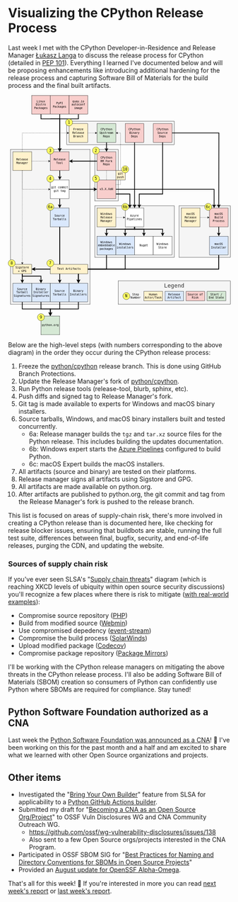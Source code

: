 # Visualizing the CPython Release Process

Last week I met with the CPython Developer-in-Residence and Release Manager [Łukasz Langa](https://lukasz.langa.pl/) to discuss the release process for CPython (detailed in [PEP 101](https://peps.python.org/pep-0101/)). Everything I learned I've documented below and will be proposing enhancements like introducing additional hardening for the release process and capturing Software Bill of Materials for the build process and the final built artifacts.

<div><center>
<svg xmlns="http://www.w3.org/2000/svg" xmlns:xlink="http://www.w3.org/1999/xlink" version="1.1" width="951px" viewBox="-0.5 -0.5 951 1021" style="max-width:100%;max-height:1021px;"><defs/><g><rect x="250" y="110" width="460" height="100" fill="#f5f5f5" stroke="#000" pointer-events="all"/><rect x="370" y="230" width="100" height="220" fill="#f5f5f5" stroke="#000" pointer-events="all"/><rect x="730" y="470" width="220" height="220" fill="#f5f5f5" stroke="#000" pointer-events="all"/><rect x="370" y="470" width="340" height="220" fill="#f5f5f5" stroke="#000" pointer-events="all"/><rect x="10" y="230" width="340" height="660" fill="#f5f5f5" stroke="#000" pointer-events="all"/><rect x="180" y="240" width="80" height="80" fill="#f8cecc" stroke="#000" pointer-events="all"/><g transform="translate(-0.5 -0.5)"><switch><foreignObject style="overflow: visible; text-align: left;" pointer-events="none" width="100%" height="100%" requiredFeatures="http://www.w3.org/TR/SVG11/feature#Extensibility"><div xmlns="http://www.w3.org/1999/xhtml" style="display: flex; align-items: unsafe center; justify-content: unsafe center; width: 78px; height: 1px; padding-top: 280px; margin-left: 181px;"><div style="box-sizing: border-box; font-size: 0px; text-align: center;" data-drawio-colors="color: rgb(0, 0, 0); "><div style="display: inline-block; font-size: 12px; font-family: monospace; color: rgb(0, 0, 0); line-height: 1.2; pointer-events: all; white-space: normal; overflow-wrap: normal;">Release Tool</div></div></div></foreignObject><text x="220" y="284" fill="rgb(0, 0, 0)" font-family="monospace" font-size="12px" text-anchor="middle">Release Tool</text></switch></g><path d="M 220 320 L 220.5 341 L 220.27 349.9" fill="none" stroke="#000" stroke-width="3" stroke-miterlimit="10" pointer-events="stroke"/><path d="M 220.09 356.65 L 215.83 347.53 L 220.27 349.9 L 224.82 347.77 Z" fill="#000" stroke="#000" stroke-width="3" stroke-miterlimit="10" pointer-events="all"/><path d="M 460 400 L 880 400 L 880 469.9" fill="none" stroke="#000" stroke-width="3" stroke-miterlimit="10" pointer-events="stroke"/><path d="M 880 476.65 L 875.5 467.65 L 880 469.9 L 884.5 467.65 Z" fill="#000" stroke="#000" stroke-width="3" stroke-miterlimit="10" pointer-events="all"/><path d="M 460 420 L 520 420 L 520 469.9" fill="none" stroke="#000" stroke-width="3" stroke-miterlimit="10" pointer-events="stroke"/><path d="M 520 476.65 L 515.5 467.65 L 520 469.9 L 524.5 467.65 Z" fill="#000" stroke="#000" stroke-width="3" stroke-miterlimit="10" pointer-events="all"/><path d="M 460 380 L 480 380 L 480 160 L 466.37 160" fill="none" stroke="#000" stroke-miterlimit="10" stroke-dasharray="3 3" pointer-events="stroke"/><path d="M 461.12 160 L 468.12 156.5 L 466.37 160 L 468.12 163.5 Z" fill="#000" stroke="#000" stroke-miterlimit="10" pointer-events="all"/><rect x="380" y="360" width="80" height="80" fill="#f8cecc" stroke="#000" pointer-events="all"/><g transform="translate(-0.5 -0.5)"><switch><foreignObject style="overflow: visible; text-align: left;" pointer-events="none" width="100%" height="100%" requiredFeatures="http://www.w3.org/TR/SVG11/feature#Extensibility"><div xmlns="http://www.w3.org/1999/xhtml" style="display: flex; align-items: unsafe center; justify-content: unsafe center; width: 78px; height: 1px; padding-top: 400px; margin-left: 381px;"><div style="box-sizing: border-box; font-size: 0px; text-align: center;" data-drawio-colors="color: rgb(0, 0, 0); "><div style="display: inline-block; font-size: 12px; font-family: monospace; color: rgb(0, 0, 0); line-height: 1.2; pointer-events: all; white-space: normal; overflow-wrap: normal;">v3.X.XaN</div></div></div></foreignObject><text x="420" y="404" fill="rgb(0, 0, 0)" font-family="monospace" font-size="12px" text-anchor="middle">v3.X.XaN</text></switch></g><path d="M 260 400 L 369.9 400" fill="none" stroke="#000" stroke-width="3" stroke-miterlimit="10" pointer-events="stroke"/><path d="M 376.65 400 L 367.65 404.5 L 369.9 400 L 367.65 395.5 Z" fill="#000" stroke="#000" stroke-width="3" stroke-miterlimit="10" pointer-events="all"/><path d="M 220 440 L 220 469.9" fill="none" stroke="#000" stroke-width="3" stroke-miterlimit="10" pointer-events="stroke"/><path d="M 220 476.65 L 215.5 467.65 L 220 469.9 L 224.5 467.65 Z" fill="#000" stroke="#000" stroke-width="3" stroke-miterlimit="10" pointer-events="all"/><rect x="180" y="360" width="80" height="80" fill="rgb(255, 255, 255)" stroke="#000" pointer-events="all"/><g transform="translate(-0.5 -0.5)"><switch><foreignObject style="overflow: visible; text-align: left;" pointer-events="none" width="100%" height="100%" requiredFeatures="http://www.w3.org/TR/SVG11/feature#Extensibility"><div xmlns="http://www.w3.org/1999/xhtml" style="display: flex; align-items: unsafe center; justify-content: unsafe center; width: 78px; height: 1px; padding-top: 400px; margin-left: 181px;"><div style="box-sizing: border-box; font-size: 0px; text-align: center;" data-drawio-colors="color: rgb(0, 0, 0); "><div style="display: inline-block; font-size: 12px; font-family: monospace; color: rgb(0, 0, 0); line-height: 1.2; pointer-events: all; white-space: normal; overflow-wrap: normal;">git commit<br />git tag</div></div></div></foreignObject><text x="220" y="404" fill="rgb(0, 0, 0)" font-family="monospace" font-size="12px" text-anchor="middle">git commit...</text></switch></g><path d="M 220 560 L 220 789.9" fill="none" stroke="#000" stroke-width="3" stroke-miterlimit="10" pointer-events="stroke"/><path d="M 220 796.65 L 215.5 787.65 L 220 789.9 L 224.5 787.65 Z" fill="#000" stroke="#000" stroke-width="3" stroke-miterlimit="10" pointer-events="all"/><path d="M 220 560 L 220 740 L 110.1 740" fill="none" stroke="#000" stroke-width="3" stroke-miterlimit="10" pointer-events="stroke"/><path d="M 103.35 740 L 112.35 735.5 L 110.1 740 L 112.35 744.5 Z" fill="#000" stroke="#000" stroke-width="3" stroke-miterlimit="10" pointer-events="all"/><rect x="180" y="480" width="80" height="80" fill="#dae8fc" stroke="#000" pointer-events="all"/><g transform="translate(-0.5 -0.5)"><switch><foreignObject style="overflow: visible; text-align: left;" pointer-events="none" width="100%" height="100%" requiredFeatures="http://www.w3.org/TR/SVG11/feature#Extensibility"><div xmlns="http://www.w3.org/1999/xhtml" style="display: flex; align-items: unsafe center; justify-content: unsafe center; width: 78px; height: 1px; padding-top: 520px; margin-left: 181px;"><div style="box-sizing: border-box; font-size: 0px; text-align: center;" data-drawio-colors="color: rgb(0, 0, 0); "><div style="display: inline-block; font-size: 12px; font-family: monospace; color: rgb(0, 0, 0); line-height: 1.2; pointer-events: all; white-space: normal; overflow-wrap: normal;">Source Tarballs</div></div></div></foreignObject><text x="220" y="524" fill="rgb(0, 0, 0)" font-family="monospace" font-size="12px" text-anchor="middle">Source Tarbal...</text></switch></g><path d="M 140 880 L 140 910 L 180 910 L 180 929.9" fill="none" stroke="#000" stroke-width="3" stroke-miterlimit="10" pointer-events="stroke"/><path d="M 180 936.65 L 175.5 927.65 L 180 929.9 L 184.5 927.65 Z" fill="#000" stroke="#000" stroke-width="3" stroke-miterlimit="10" pointer-events="all"/><rect x="100" y="800" width="80" height="80" fill="#dae8fc" stroke="#000" pointer-events="all"/><g transform="translate(-0.5 -0.5)"><switch><foreignObject style="overflow: visible; text-align: left;" pointer-events="none" width="100%" height="100%" requiredFeatures="http://www.w3.org/TR/SVG11/feature#Extensibility"><div xmlns="http://www.w3.org/1999/xhtml" style="display: flex; align-items: unsafe center; justify-content: unsafe center; width: 78px; height: 1px; padding-top: 840px; margin-left: 101px;"><div style="box-sizing: border-box; font-size: 0px; text-align: center;" data-drawio-colors="color: rgb(0, 0, 0); "><div style="display: inline-block; font-size: 12px; font-family: monospace; color: rgb(0, 0, 0); line-height: 1.2; pointer-events: all; white-space: normal; overflow-wrap: normal;">Binary Installer Signatures</div></div></div></foreignObject><text x="140" y="844" fill="rgb(0, 0, 0)" font-family="monospace" font-size="12px" text-anchor="middle">Binary Instal...</text></switch></g><path d="M 460 520 L 493.63 520" fill="none" stroke="#000" stroke-miterlimit="10" stroke-dasharray="3 3" pointer-events="stroke"/><path d="M 498.88 520 L 491.88 523.5 L 493.63 520 L 491.88 516.5 Z" fill="#000" stroke="#000" stroke-miterlimit="10" pointer-events="all"/><rect x="380" y="480" width="80" height="80" fill="#fff2cc" stroke="#000" pointer-events="all"/><g transform="translate(-0.5 -0.5)"><switch><foreignObject style="overflow: visible; text-align: left;" pointer-events="none" width="100%" height="100%" requiredFeatures="http://www.w3.org/TR/SVG11/feature#Extensibility"><div xmlns="http://www.w3.org/1999/xhtml" style="display: flex; align-items: unsafe center; justify-content: unsafe center; width: 78px; height: 1px; padding-top: 520px; margin-left: 381px;"><div style="box-sizing: border-box; font-size: 0px; text-align: center;" data-drawio-colors="color: rgb(0, 0, 0); "><div style="display: inline-block; font-size: 12px; font-family: monospace; color: rgb(0, 0, 0); line-height: 1.2; pointer-events: all; white-space: normal; overflow-wrap: normal;">Windows Release Manager</div></div></div></foreignObject><text x="420" y="524" fill="rgb(0, 0, 0)" font-family="monospace" font-size="12px" text-anchor="middle">Windows Relea...</text></switch></g><path d="M 60 320 L 60 400 L 173.63 400" fill="none" stroke="#000" stroke-miterlimit="10" stroke-dasharray="3 3" pointer-events="stroke"/><path d="M 178.88 400 L 171.88 403.5 L 173.63 400 L 171.88 396.5 Z" fill="#000" stroke="#000" stroke-miterlimit="10" pointer-events="all"/><path d="M 60 240 L 60 160 L 253.63 160" fill="none" stroke="#000" stroke-miterlimit="10" stroke-dasharray="3 3" pointer-events="stroke"/><path d="M 258.88 160 L 251.88 163.5 L 253.63 160 L 251.88 156.5 Z" fill="#000" stroke="#000" stroke-miterlimit="10" pointer-events="all"/><path d="M 60 320 L 60 713.63" fill="none" stroke="#000" stroke-miterlimit="10" stroke-dasharray="3 3" pointer-events="stroke"/><path d="M 60 718.88 L 56.5 711.88 L 60 713.63 L 63.5 711.88 Z" fill="#000" stroke="#000" stroke-miterlimit="10" pointer-events="all"/><path d="M 100 280 L 173.63 280" fill="none" stroke="#000" stroke-miterlimit="10" stroke-dasharray="3 3" pointer-events="stroke"/><path d="M 178.88 280 L 171.88 283.5 L 173.63 280 L 171.88 276.5 Z" fill="#000" stroke="#000" stroke-miterlimit="10" pointer-events="all"/><rect x="20" y="240" width="80" height="80" fill="#fff2cc" stroke="#000" pointer-events="all"/><g transform="translate(-0.5 -0.5)"><switch><foreignObject style="overflow: visible; text-align: left;" pointer-events="none" width="100%" height="100%" requiredFeatures="http://www.w3.org/TR/SVG11/feature#Extensibility"><div xmlns="http://www.w3.org/1999/xhtml" style="display: flex; align-items: unsafe center; justify-content: unsafe center; width: 78px; height: 1px; padding-top: 280px; margin-left: 21px;"><div style="box-sizing: border-box; font-size: 0px; text-align: center;" data-drawio-colors="color: rgb(0, 0, 0); "><div style="display: inline-block; font-size: 12px; font-family: monospace; color: rgb(0, 0, 0); line-height: 1.2; pointer-events: all; white-space: normal; overflow-wrap: normal;">Release Manager</div></div></div></foreignObject><text x="60" y="284" fill="rgb(0, 0, 0)" font-family="monospace" font-size="12px" text-anchor="middle">Release Manag...</text></switch></g><path d="M 420 200 L 420 229.9" fill="none" stroke="#000" stroke-width="3" stroke-miterlimit="10" pointer-events="stroke"/><path d="M 420 236.65 L 415.5 227.65 L 420 229.9 L 424.5 227.65 Z" fill="#000" stroke="#000" stroke-width="3" stroke-miterlimit="10" pointer-events="all"/><rect x="380" y="120" width="80" height="80" fill="#d5e8d4" stroke="#000" pointer-events="all"/><g transform="translate(-0.5 -0.5)"><switch><foreignObject style="overflow: visible; text-align: left;" pointer-events="none" width="100%" height="100%" requiredFeatures="http://www.w3.org/TR/SVG11/feature#Extensibility"><div xmlns="http://www.w3.org/1999/xhtml" style="display: flex; align-items: unsafe center; justify-content: unsafe center; width: 78px; height: 1px; padding-top: 160px; margin-left: 381px;"><div style="box-sizing: border-box; font-size: 0px; text-align: center;" data-drawio-colors="color: rgb(0, 0, 0); "><div style="display: inline-block; font-size: 12px; font-family: monospace; color: rgb(0, 0, 0); line-height: 1.2; pointer-events: all; white-space: normal; overflow-wrap: normal;">CPython Upstream Repo</div></div></div></foreignObject><text x="420" y="164" fill="rgb(0, 0, 0)" font-family="monospace" font-size="12px" text-anchor="middle">CPython Upstr...</text></switch></g><path d="M 540 560 L 540 570 L 580 570 L 580 589.9" fill="none" stroke="#000" stroke-width="3" stroke-miterlimit="10" pointer-events="stroke"/><path d="M 580 596.65 L 575.5 587.65 L 580 589.9 L 584.5 587.65 Z" fill="#000" stroke="#000" stroke-width="3" stroke-miterlimit="10" pointer-events="all"/><path d="M 540 560 L 540 570 L 500 570 L 500 589.9" fill="none" stroke="#000" stroke-width="3" stroke-miterlimit="10" pointer-events="stroke"/><path d="M 500 596.65 L 495.5 587.65 L 500 589.9 L 504.5 587.65 Z" fill="#000" stroke="#000" stroke-width="3" stroke-miterlimit="10" pointer-events="all"/><path d="M 540 560 L 540 570 L 420 570 L 420 589.9" fill="none" stroke="#000" stroke-width="3" stroke-miterlimit="10" pointer-events="stroke"/><path d="M 420 596.65 L 415.5 587.65 L 420 589.9 L 424.5 587.65 Z" fill="#000" stroke="#000" stroke-width="3" stroke-miterlimit="10" pointer-events="all"/><path d="M 540 560 L 540 570 L 660 570 L 660 589.9" fill="none" stroke="#000" stroke-width="3" stroke-miterlimit="10" pointer-events="stroke"/><path d="M 660 596.65 L 655.5 587.65 L 660 589.9 L 664.5 587.65 Z" fill="#000" stroke="#000" stroke-width="3" stroke-miterlimit="10" pointer-events="all"/><rect x="500" y="480" width="80" height="80" fill="rgb(255, 255, 255)" stroke="#000" pointer-events="all"/><g transform="translate(-0.5 -0.5)"><switch><foreignObject style="overflow: visible; text-align: left;" pointer-events="none" width="100%" height="100%" requiredFeatures="http://www.w3.org/TR/SVG11/feature#Extensibility"><div xmlns="http://www.w3.org/1999/xhtml" style="display: flex; align-items: unsafe center; justify-content: unsafe center; width: 78px; height: 1px; padding-top: 520px; margin-left: 501px;"><div style="box-sizing: border-box; font-size: 0px; text-align: center;" data-drawio-colors="color: rgb(0, 0, 0); "><div style="display: inline-block; font-size: 12px; font-family: monospace; color: rgb(0, 0, 0); line-height: 1.2; pointer-events: all; white-space: normal; overflow-wrap: normal;">Azure Pipelines</div></div></div></foreignObject><text x="540" y="524" fill="rgb(0, 0, 0)" font-family="monospace" font-size="12px" text-anchor="middle">Azure Pipelin...</text></switch></g><path d="M 820 520 L 853.63 520" fill="none" stroke="#000" stroke-miterlimit="10" stroke-dasharray="3 3" pointer-events="stroke"/><path d="M 858.88 520 L 851.88 523.5 L 853.63 520 L 851.88 516.5 Z" fill="#000" stroke="#000" stroke-miterlimit="10" pointer-events="all"/><rect x="740" y="480" width="80" height="80" fill="#fff2cc" stroke="#000" pointer-events="all"/><g transform="translate(-0.5 -0.5)"><switch><foreignObject style="overflow: visible; text-align: left;" pointer-events="none" width="100%" height="100%" requiredFeatures="http://www.w3.org/TR/SVG11/feature#Extensibility"><div xmlns="http://www.w3.org/1999/xhtml" style="display: flex; align-items: unsafe center; justify-content: unsafe center; width: 78px; height: 1px; padding-top: 520px; margin-left: 741px;"><div style="box-sizing: border-box; font-size: 0px; text-align: center;" data-drawio-colors="color: rgb(0, 0, 0); "><div style="display: inline-block; font-size: 12px; font-family: monospace; color: rgb(0, 0, 0); line-height: 1.2; pointer-events: all; white-space: normal; overflow-wrap: normal;">macOS Release Manager</div></div></div></foreignObject><text x="780" y="524" fill="rgb(0, 0, 0)" font-family="monospace" font-size="12px" text-anchor="middle">macOS Release...</text></switch></g><path d="M 900 560 L 900 589.9" fill="none" stroke="#000" stroke-width="3" stroke-miterlimit="10" pointer-events="stroke"/><path d="M 900 596.65 L 895.5 587.65 L 900 589.9 L 904.5 587.65 Z" fill="#000" stroke="#000" stroke-width="3" stroke-miterlimit="10" pointer-events="all"/><rect x="860" y="480" width="80" height="80" fill="#f8cecc" stroke="#000" pointer-events="all"/><g transform="translate(-0.5 -0.5)"><switch><foreignObject style="overflow: visible; text-align: left;" pointer-events="none" width="100%" height="100%" requiredFeatures="http://www.w3.org/TR/SVG11/feature#Extensibility"><div xmlns="http://www.w3.org/1999/xhtml" style="display: flex; align-items: unsafe center; justify-content: unsafe center; width: 78px; height: 1px; padding-top: 520px; margin-left: 861px;"><div style="box-sizing: border-box; font-size: 0px; text-align: center;" data-drawio-colors="color: rgb(0, 0, 0); "><div style="display: inline-block; font-size: 12px; font-family: monospace; color: rgb(0, 0, 0); line-height: 1.2; pointer-events: all; white-space: normal; overflow-wrap: normal;">macOS Build Process</div></div></div></foreignObject><text x="900" y="524" fill="rgb(0, 0, 0)" font-family="monospace" font-size="12px" text-anchor="middle">macOS Build P...</text></switch></g><path d="M 340 160 L 373.63 160" fill="none" stroke="#000" stroke-miterlimit="10" stroke-dasharray="3 3" pointer-events="stroke"/><path d="M 378.88 160 L 371.88 163.5 L 373.63 160 L 371.88 156.5 Z" fill="#000" stroke="#000" stroke-miterlimit="10" pointer-events="all"/><rect x="260" y="120" width="80" height="80" fill="#fff2cc" stroke="#000" pointer-events="all"/><g transform="translate(-0.5 -0.5)"><switch><foreignObject style="overflow: visible; text-align: left;" pointer-events="none" width="100%" height="100%" requiredFeatures="http://www.w3.org/TR/SVG11/feature#Extensibility"><div xmlns="http://www.w3.org/1999/xhtml" style="display: flex; align-items: unsafe center; justify-content: unsafe center; width: 78px; height: 1px; padding-top: 160px; margin-left: 261px;"><div style="box-sizing: border-box; font-size: 0px; text-align: center;" data-drawio-colors="color: rgb(0, 0, 0); "><div style="display: inline-block; font-size: 12px; font-family: monospace; color: rgb(0, 0, 0); line-height: 1.2; pointer-events: all; white-space: normal; overflow-wrap: normal;">Freeze Release Branch</div></div></div></foreignObject><text x="300" y="164" fill="rgb(0, 0, 0)" font-family="monospace" font-size="12px" text-anchor="middle">Freeze Releas...</text></switch></g><path d="M 420 680 L 420 740 L 300 740 L 300 789.9" fill="none" stroke="#000" stroke-width="3" stroke-miterlimit="10" pointer-events="stroke"/><path d="M 300 796.65 L 295.5 787.65 L 300 789.9 L 304.5 787.65 Z" fill="#000" stroke="#000" stroke-width="3" stroke-miterlimit="10" pointer-events="all"/><rect x="380" y="600" width="80" height="80" fill="#dae8fc" stroke="#000" pointer-events="all"/><g transform="translate(-0.5 -0.5)"><switch><foreignObject style="overflow: visible; text-align: left;" pointer-events="none" width="100%" height="100%" requiredFeatures="http://www.w3.org/TR/SVG11/feature#Extensibility"><div xmlns="http://www.w3.org/1999/xhtml" style="display: flex; align-items: unsafe center; justify-content: unsafe center; width: 78px; height: 1px; padding-top: 640px; margin-left: 381px;"><div style="box-sizing: border-box; font-size: 0px; text-align: center;" data-drawio-colors="color: rgb(0, 0, 0); "><div style="display: inline-block; font-size: 12px; font-family: monospace; color: rgb(0, 0, 0); line-height: 1.2; pointer-events: all; white-space: normal; overflow-wrap: normal;">Windows embeddable packages</div></div></div></foreignObject><text x="420" y="644" fill="rgb(0, 0, 0)" font-family="monospace" font-size="12px" text-anchor="middle">Windows embed...</text></switch></g><path d="M 500 680 L 500 740 L 300.5 740 L 300.08 789.9" fill="none" stroke="#000" stroke-width="3" stroke-miterlimit="10" pointer-events="stroke"/><path d="M 300.03 796.65 L 295.6 787.61 L 300.08 789.9 L 304.6 787.68 Z" fill="#000" stroke="#000" stroke-width="3" stroke-miterlimit="10" pointer-events="all"/><rect x="460" y="600" width="80" height="80" fill="#dae8fc" stroke="#000" pointer-events="all"/><g transform="translate(-0.5 -0.5)"><switch><foreignObject style="overflow: visible; text-align: left;" pointer-events="none" width="100%" height="100%" requiredFeatures="http://www.w3.org/TR/SVG11/feature#Extensibility"><div xmlns="http://www.w3.org/1999/xhtml" style="display: flex; align-items: unsafe center; justify-content: unsafe center; width: 78px; height: 1px; padding-top: 640px; margin-left: 461px;"><div style="box-sizing: border-box; font-size: 0px; text-align: center;" data-drawio-colors="color: rgb(0, 0, 0); "><div style="display: inline-block; font-size: 12px; font-family: monospace; color: rgb(0, 0, 0); line-height: 1.2; pointer-events: all; white-space: normal; overflow-wrap: normal;">Windows installers</div></div></div></foreignObject><text x="500" y="644" fill="rgb(0, 0, 0)" font-family="monospace" font-size="12px" text-anchor="middle">Windows insta...</text></switch></g><rect x="540" y="600" width="80" height="80" fill="rgb(255, 255, 255)" stroke="#000" pointer-events="all"/><g transform="translate(-0.5 -0.5)"><switch><foreignObject style="overflow: visible; text-align: left;" pointer-events="none" width="100%" height="100%" requiredFeatures="http://www.w3.org/TR/SVG11/feature#Extensibility"><div xmlns="http://www.w3.org/1999/xhtml" style="display: flex; align-items: unsafe center; justify-content: unsafe center; width: 78px; height: 1px; padding-top: 640px; margin-left: 541px;"><div style="box-sizing: border-box; font-size: 0px; text-align: center;" data-drawio-colors="color: rgb(0, 0, 0); "><div style="display: inline-block; font-size: 12px; font-family: monospace; color: rgb(0, 0, 0); line-height: 1.2; pointer-events: all; white-space: normal; overflow-wrap: normal;">Nuget</div></div></div></foreignObject><text x="580" y="644" fill="rgb(0, 0, 0)" font-family="monospace" font-size="12px" text-anchor="middle">Nuget</text></switch></g><path d="M 900 680 L 900 740 L 300 740 L 300 789.9" fill="none" stroke="#000" stroke-width="3" stroke-miterlimit="10" pointer-events="stroke"/><path d="M 300 796.65 L 295.5 787.65 L 300 789.9 L 304.5 787.65 Z" fill="#000" stroke="#000" stroke-width="3" stroke-miterlimit="10" pointer-events="all"/><path d="M 900 680 L 900 740 L 110.1 740" fill="none" stroke="#000" stroke-width="3" stroke-miterlimit="10" pointer-events="stroke"/><path d="M 103.35 740 L 112.35 735.5 L 110.1 740 L 112.35 744.5 Z" fill="#000" stroke="#000" stroke-width="3" stroke-miterlimit="10" pointer-events="all"/><rect x="860" y="600" width="80" height="80" fill="#dae8fc" stroke="#000" pointer-events="all"/><g transform="translate(-0.5 -0.5)"><switch><foreignObject style="overflow: visible; text-align: left;" pointer-events="none" width="100%" height="100%" requiredFeatures="http://www.w3.org/TR/SVG11/feature#Extensibility"><div xmlns="http://www.w3.org/1999/xhtml" style="display: flex; align-items: unsafe center; justify-content: unsafe center; width: 78px; height: 1px; padding-top: 640px; margin-left: 861px;"><div style="box-sizing: border-box; font-size: 0px; text-align: center;" data-drawio-colors="color: rgb(0, 0, 0); "><div style="display: inline-block; font-size: 12px; font-family: monospace; color: rgb(0, 0, 0); line-height: 1.2; pointer-events: all; white-space: normal; overflow-wrap: normal;">macOS Installer</div></div></div></foreignObject><text x="900" y="644" fill="rgb(0, 0, 0)" font-family="monospace" font-size="12px" text-anchor="middle">macOS Install...</text></switch></g><rect x="620" y="600" width="80" height="80" fill="rgb(255, 255, 255)" stroke="#000" pointer-events="all"/><g transform="translate(-0.5 -0.5)"><switch><foreignObject style="overflow: visible; text-align: left;" pointer-events="none" width="100%" height="100%" requiredFeatures="http://www.w3.org/TR/SVG11/feature#Extensibility"><div xmlns="http://www.w3.org/1999/xhtml" style="display: flex; align-items: unsafe center; justify-content: unsafe center; width: 78px; height: 1px; padding-top: 640px; margin-left: 621px;"><div style="box-sizing: border-box; font-size: 0px; text-align: center;" data-drawio-colors="color: rgb(0, 0, 0); "><div style="display: inline-block; font-size: 12px; font-family: monospace; color: rgb(0, 0, 0); line-height: 1.2; pointer-events: all; white-space: normal; overflow-wrap: normal;">Windows Store</div></div></div></foreignObject><text x="660" y="644" fill="rgb(0, 0, 0)" font-family="monospace" font-size="12px" text-anchor="middle">Windows Store</text></switch></g><path d="M 220 880 L 220 910 L 180 910 L 180 929.9" fill="none" stroke="#000" stroke-width="3" stroke-miterlimit="10" pointer-events="stroke"/><path d="M 180 936.65 L 175.5 927.65 L 180 929.9 L 184.5 927.65 Z" fill="#000" stroke="#000" stroke-width="3" stroke-miterlimit="10" pointer-events="all"/><rect x="180" y="800" width="80" height="80" fill="#dae8fc" stroke="#000" pointer-events="all"/><g transform="translate(-0.5 -0.5)"><switch><foreignObject style="overflow: visible; text-align: left;" pointer-events="none" width="100%" height="100%" requiredFeatures="http://www.w3.org/TR/SVG11/feature#Extensibility"><div xmlns="http://www.w3.org/1999/xhtml" style="display: flex; align-items: unsafe center; justify-content: unsafe center; width: 78px; height: 1px; padding-top: 840px; margin-left: 181px;"><div style="box-sizing: border-box; font-size: 0px; text-align: center;" data-drawio-colors="color: rgb(0, 0, 0); "><div style="display: inline-block; font-size: 12px; font-family: monospace; color: rgb(0, 0, 0); line-height: 1.2; pointer-events: all; white-space: normal; overflow-wrap: normal;">Source Tarballs</div></div></div></foreignObject><text x="220" y="844" fill="rgb(0, 0, 0)" font-family="monospace" font-size="12px" text-anchor="middle">Source Tarbal...</text></switch></g><path d="M 300 880 L 300 910 L 180 910 L 180 929.9" fill="none" stroke="#000" stroke-width="3" stroke-miterlimit="10" pointer-events="stroke"/><path d="M 180 936.65 L 175.5 927.65 L 180 929.9 L 184.5 927.65 Z" fill="#000" stroke="#000" stroke-width="3" stroke-miterlimit="10" pointer-events="all"/><rect x="260" y="800" width="80" height="80" fill="#dae8fc" stroke="#000" pointer-events="all"/><g transform="translate(-0.5 -0.5)"><switch><foreignObject style="overflow: visible; text-align: left;" pointer-events="none" width="100%" height="100%" requiredFeatures="http://www.w3.org/TR/SVG11/feature#Extensibility"><div xmlns="http://www.w3.org/1999/xhtml" style="display: flex; align-items: unsafe center; justify-content: unsafe center; width: 78px; height: 1px; padding-top: 840px; margin-left: 261px;"><div style="box-sizing: border-box; font-size: 0px; text-align: center;" data-drawio-colors="color: rgb(0, 0, 0); "><div style="display: inline-block; font-size: 12px; font-family: monospace; color: rgb(0, 0, 0); line-height: 1.2; pointer-events: all; white-space: normal; overflow-wrap: normal;">Binary Installers</div></div></div></foreignObject><text x="300" y="844" fill="rgb(0, 0, 0)" font-family="monospace" font-size="12px" text-anchor="middle">Binary Instal...</text></switch></g><path d="M 60 880 L 60 910 L 180 910 L 180 929.9" fill="none" stroke="#000" stroke-width="3" stroke-miterlimit="10" pointer-events="stroke"/><path d="M 180 936.65 L 175.5 927.65 L 180 929.9 L 184.5 927.65 Z" fill="#000" stroke="#000" stroke-width="3" stroke-miterlimit="10" pointer-events="all"/><rect x="20" y="800" width="80" height="80" fill="#dae8fc" stroke="#000" pointer-events="all"/><g transform="translate(-0.5 -0.5)"><switch><foreignObject style="overflow: visible; text-align: left;" pointer-events="none" width="100%" height="100%" requiredFeatures="http://www.w3.org/TR/SVG11/feature#Extensibility"><div xmlns="http://www.w3.org/1999/xhtml" style="display: flex; align-items: unsafe center; justify-content: unsafe center; width: 78px; height: 1px; padding-top: 840px; margin-left: 21px;"><div style="box-sizing: border-box; font-size: 0px; text-align: center;" data-drawio-colors="color: rgb(0, 0, 0); "><div style="display: inline-block; font-size: 12px; font-family: monospace; color: rgb(0, 0, 0); line-height: 1.2; pointer-events: all; white-space: normal; overflow-wrap: normal;">Source Tarball Signatures</div></div></div></foreignObject><text x="60" y="844" fill="rgb(0, 0, 0)" font-family="monospace" font-size="12px" text-anchor="middle">Source Tarbal...</text></switch></g><rect x="140" y="940" width="80" height="80" fill="#d5e8d4" stroke="#000" pointer-events="all"/><g transform="translate(-0.5 -0.5)"><switch><foreignObject style="overflow: visible; text-align: left;" pointer-events="none" width="100%" height="100%" requiredFeatures="http://www.w3.org/TR/SVG11/feature#Extensibility"><div xmlns="http://www.w3.org/1999/xhtml" style="display: flex; align-items: unsafe center; justify-content: unsafe center; width: 78px; height: 1px; padding-top: 980px; margin-left: 141px;"><div style="box-sizing: border-box; font-size: 0px; text-align: center;" data-drawio-colors="color: rgb(0, 0, 0); "><div style="display: inline-block; font-size: 12px; font-family: monospace; color: rgb(0, 0, 0); line-height: 1.2; pointer-events: all; white-space: normal; overflow-wrap: normal;">python.org</div></div></div></foreignObject><text x="180" y="984" fill="rgb(0, 0, 0)" font-family="monospace" font-size="12px" text-anchor="middle">python.org</text></switch></g><path d="M 220 80 L 220 100 L 180 100 L 220 100 L 220 229.9" fill="none" stroke="#000" stroke-width="3" stroke-miterlimit="10" pointer-events="stroke"/><path d="M 220 236.65 L 215.5 227.65 L 220 229.9 L 224.5 227.65 Z" fill="#000" stroke="#000" stroke-width="3" stroke-miterlimit="10" pointer-events="all"/><rect x="180" y="0" width="80" height="80" fill="#f8cecc" stroke="#000" pointer-events="all"/><g transform="translate(-0.5 -0.5)"><switch><foreignObject style="overflow: visible; text-align: left;" pointer-events="none" width="100%" height="100%" requiredFeatures="http://www.w3.org/TR/SVG11/feature#Extensibility"><div xmlns="http://www.w3.org/1999/xhtml" style="display: flex; align-items: unsafe center; justify-content: unsafe center; width: 78px; height: 1px; padding-top: 40px; margin-left: 181px;"><div style="box-sizing: border-box; font-size: 0px; text-align: center;" data-drawio-colors="color: rgb(0, 0, 0); "><div style="display: inline-block; font-size: 12px; font-family: monospace; color: rgb(0, 0, 0); line-height: 1.2; pointer-events: all; white-space: normal; overflow-wrap: normal;">PyPI<br />Packages</div></div></div></foreignObject><text x="220" y="44" fill="rgb(0, 0, 0)" font-family="monospace" font-size="12px" text-anchor="middle">PyPI...</text></switch></g><path d="M 300 80 L 300 100 L 220 100 L 220 229.9" fill="none" stroke="#000" stroke-width="3" stroke-miterlimit="10" pointer-events="stroke"/><path d="M 220 236.65 L 215.5 227.65 L 220 229.9 L 224.5 227.65 Z" fill="#000" stroke="#000" stroke-width="3" stroke-miterlimit="10" pointer-events="all"/><rect x="260" y="0" width="80" height="80" fill="#f8cecc" stroke="#000" pointer-events="all"/><g transform="translate(-0.5 -0.5)"><switch><foreignObject style="overflow: visible; text-align: left;" pointer-events="none" width="100%" height="100%" requiredFeatures="http://www.w3.org/TR/SVG11/feature#Extensibility"><div xmlns="http://www.w3.org/1999/xhtml" style="display: flex; align-items: unsafe center; justify-content: unsafe center; width: 78px; height: 1px; padding-top: 40px; margin-left: 261px;"><div style="box-sizing: border-box; font-size: 0px; text-align: center;" data-drawio-colors="color: rgb(0, 0, 0); "><div style="display: inline-block; font-size: 12px; font-family: monospace; color: rgb(0, 0, 0); line-height: 1.2; pointer-events: all; white-space: normal; overflow-wrap: normal;">quay.io autoconf image</div></div></div></foreignObject><text x="300" y="44" fill="rgb(0, 0, 0)" font-family="monospace" font-size="12px" text-anchor="middle">quay.io autoc...</text></switch></g><path d="M 60 760 L 60 789.9" fill="none" stroke="#000" stroke-width="3" stroke-miterlimit="10" pointer-events="stroke"/><path d="M 60 796.65 L 55.5 787.65 L 60 789.9 L 64.5 787.65 Z" fill="#000" stroke="#000" stroke-width="3" stroke-miterlimit="10" pointer-events="all"/><path d="M 60 760 L 60 770 L 140 770 L 140 789.9" fill="none" stroke="#000" stroke-width="3" stroke-miterlimit="10" pointer-events="stroke"/><path d="M 140 796.65 L 135.5 787.65 L 140 789.9 L 144.5 787.65 Z" fill="#000" stroke="#000" stroke-width="3" stroke-miterlimit="10" pointer-events="all"/><rect x="20" y="720" width="80" height="40" fill="#fff2cc" stroke="#000" pointer-events="all"/><g transform="translate(-0.5 -0.5)"><switch><foreignObject style="overflow: visible; text-align: left;" pointer-events="none" width="100%" height="100%" requiredFeatures="http://www.w3.org/TR/SVG11/feature#Extensibility"><div xmlns="http://www.w3.org/1999/xhtml" style="display: flex; align-items: unsafe center; justify-content: unsafe center; width: 78px; height: 1px; padding-top: 740px; margin-left: 21px;"><div style="box-sizing: border-box; font-size: 0px; text-align: center;" data-drawio-colors="color: rgb(0, 0, 0); "><div style="display: inline-block; font-size: 12px; font-family: monospace; color: rgb(0, 0, 0); line-height: 1.2; pointer-events: all; white-space: normal; overflow-wrap: normal;">Sigstore<br />+ GPG</div></div></div></foreignObject><text x="60" y="744" fill="rgb(0, 0, 0)" font-family="monospace" font-size="12px" text-anchor="middle">Sigstore...</text></switch></g><path d="M 380 280 L 270.1 280" fill="none" stroke="#000" stroke-width="3" stroke-miterlimit="10" pointer-events="stroke"/><path d="M 263.35 280 L 272.35 275.5 L 270.1 280 L 272.35 284.5 Z" fill="#000" stroke="#000" stroke-width="3" stroke-miterlimit="10" pointer-events="all"/><rect x="380" y="240" width="80" height="80" fill="#f8cecc" stroke="#000" pointer-events="all"/><g transform="translate(-0.5 -0.5)"><switch><foreignObject style="overflow: visible; text-align: left;" pointer-events="none" width="100%" height="100%" requiredFeatures="http://www.w3.org/TR/SVG11/feature#Extensibility"><div xmlns="http://www.w3.org/1999/xhtml" style="display: flex; align-items: unsafe center; justify-content: unsafe center; width: 78px; height: 1px; padding-top: 280px; margin-left: 381px;"><div style="box-sizing: border-box; font-size: 0px; text-align: center;" data-drawio-colors="color: rgb(0, 0, 0); "><div style="display: inline-block; font-size: 12px; font-family: monospace; color: rgb(0, 0, 0); line-height: 1.2; pointer-events: all; white-space: normal; overflow-wrap: normal;">CPython<br />RM Fork Repo</div></div></div></foreignObject><text x="420" y="284" fill="rgb(0, 0, 0)" font-family="monospace" font-size="12px" text-anchor="middle">CPython...</text></switch></g><path d="M 420 360 L 420 320" fill="none" stroke="#000" stroke-miterlimit="10" stroke-dasharray="3 3" pointer-events="stroke"/><path d="M 140 80 L 140 100 L 220 100 L 220 229.9" fill="none" stroke="#000" stroke-width="3" stroke-miterlimit="10" pointer-events="stroke"/><path d="M 220 236.65 L 215.5 227.65 L 220 229.9 L 224.5 227.65 Z" fill="#000" stroke="#000" stroke-width="3" stroke-miterlimit="10" pointer-events="all"/><rect x="100" y="0" width="80" height="80" fill="#f8cecc" stroke="#000" pointer-events="all"/><g transform="translate(-0.5 -0.5)"><switch><foreignObject style="overflow: visible; text-align: left;" pointer-events="none" width="100%" height="100%" requiredFeatures="http://www.w3.org/TR/SVG11/feature#Extensibility"><div xmlns="http://www.w3.org/1999/xhtml" style="display: flex; align-items: unsafe center; justify-content: unsafe center; width: 78px; height: 1px; padding-top: 40px; margin-left: 101px;"><div style="box-sizing: border-box; font-size: 0px; text-align: center;" data-drawio-colors="color: rgb(0, 0, 0); "><div style="display: inline-block; font-size: 12px; font-family: monospace; color: rgb(0, 0, 0); line-height: 1.2; pointer-events: all; white-space: normal; overflow-wrap: normal;">Linux Distro Packages</div></div></div></foreignObject><text x="140" y="44" fill="rgb(0, 0, 0)" font-family="monospace" font-size="12px" text-anchor="middle">Linux Distro...</text></switch></g><path d="M 540 200 L 540 390 L 540 469.9" fill="none" stroke="#000" stroke-width="3" stroke-miterlimit="10" pointer-events="stroke"/><path d="M 540 476.65 L 535.5 467.65 L 540 469.9 L 544.5 467.65 Z" fill="#000" stroke="#000" stroke-width="3" stroke-miterlimit="10" pointer-events="all"/><rect x="500" y="120" width="80" height="80" fill="#f8cecc" stroke="#000" pointer-events="all"/><g transform="translate(-0.5 -0.5)"><switch><foreignObject style="overflow: visible; text-align: left;" pointer-events="none" width="100%" height="100%" requiredFeatures="http://www.w3.org/TR/SVG11/feature#Extensibility"><div xmlns="http://www.w3.org/1999/xhtml" style="display: flex; align-items: unsafe center; justify-content: unsafe center; width: 78px; height: 1px; padding-top: 160px; margin-left: 501px;"><div style="box-sizing: border-box; font-size: 0px; text-align: center;" data-drawio-colors="color: rgb(0, 0, 0); "><div style="display: inline-block; font-size: 12px; font-family: monospace; color: rgb(0, 0, 0); line-height: 1.2; pointer-events: all; white-space: normal; overflow-wrap: normal;">CPython Binary Deps</div></div></div></foreignObject><text x="540" y="164" fill="rgb(0, 0, 0)" font-family="monospace" font-size="12px" text-anchor="middle">CPython Binar...</text></switch></g><path d="M 700 160 L 900.5 160 L 900.02 469.9" fill="none" stroke="#000" stroke-width="3" stroke-miterlimit="10" pointer-events="stroke"/><path d="M 900.01 476.65 L 895.52 467.64 L 900.02 469.9 L 904.52 467.65 Z" fill="#000" stroke="#000" stroke-width="3" stroke-miterlimit="10" pointer-events="all"/><path d="M 660 200 L 660 420 L 560 420 L 560 469.9" fill="none" stroke="#000" stroke-width="3" stroke-miterlimit="10" pointer-events="stroke"/><path d="M 560 476.65 L 555.5 467.65 L 560 469.9 L 564.5 467.65 Z" fill="#000" stroke="#000" stroke-width="3" stroke-miterlimit="10" pointer-events="all"/><rect x="620" y="120" width="80" height="80" fill="#f8cecc" stroke="#000" pointer-events="all"/><g transform="translate(-0.5 -0.5)"><switch><foreignObject style="overflow: visible; text-align: left;" pointer-events="none" width="100%" height="100%" requiredFeatures="http://www.w3.org/TR/SVG11/feature#Extensibility"><div xmlns="http://www.w3.org/1999/xhtml" style="display: flex; align-items: unsafe center; justify-content: unsafe center; width: 78px; height: 1px; padding-top: 160px; margin-left: 621px;"><div style="box-sizing: border-box; font-size: 0px; text-align: center;" data-drawio-colors="color: rgb(0, 0, 0); "><div style="display: inline-block; font-size: 12px; font-family: monospace; color: rgb(0, 0, 0); line-height: 1.2; pointer-events: all; white-space: normal; overflow-wrap: normal;">CPython Source Deps</div></div></div></foreignObject><text x="660" y="164" fill="rgb(0, 0, 0)" font-family="monospace" font-size="12px" text-anchor="middle">CPython Sourc...</text></switch></g><rect x="470" y="790" width="480" height="100" fill="#f5f5f5" stroke="#000" pointer-events="all"/><g transform="translate(-0.5 -0.5)"><switch><foreignObject style="overflow: visible; text-align: left;" pointer-events="none" width="100%" height="100%" requiredFeatures="http://www.w3.org/TR/SVG11/feature#Extensibility"><div xmlns="http://www.w3.org/1999/xhtml" style="display: flex; align-items: unsafe flex-start; justify-content: unsafe center; width: 478px; height: 1px; padding-top: 797px; margin-left: 471px;"><div style="box-sizing: border-box; font-size: 0px; text-align: center;" data-drawio-colors="color: #333; "><div style="display: inline-block; font-size: 24px; font-family: monospace; color: rgb(51, 51, 51); line-height: 1.2; pointer-events: all; white-space: normal; overflow-wrap: normal;"><div style="font-size: 24px;" align="center">Legend</div></div></div></div></foreignObject><text x="710" y="821" fill="#333" font-family="monospace" font-size="24px" text-anchor="middle">Legend</text></switch></g><rect x="460" y="320" width="40" height="40" fill="#fff2cc" stroke="#000" pointer-events="all"/><g transform="translate(-0.5 -0.5)"><switch><foreignObject style="overflow: visible; text-align: left;" pointer-events="none" width="100%" height="100%" requiredFeatures="http://www.w3.org/TR/SVG11/feature#Extensibility"><div xmlns="http://www.w3.org/1999/xhtml" style="display: flex; align-items: unsafe center; justify-content: unsafe center; width: 38px; height: 1px; padding-top: 340px; margin-left: 461px;"><div style="box-sizing: border-box; font-size: 0px; text-align: center;" data-drawio-colors="color: rgb(0, 0, 0); "><div style="display: inline-block; font-size: 12px; font-family: monospace; color: rgb(0, 0, 0); line-height: 1.2; pointer-events: all; white-space: normal; overflow-wrap: normal;">git push</div></div></div></foreignObject><text x="480" y="344" fill="rgb(0, 0, 0)" font-family="monospace" font-size="12px" text-anchor="middle">git pu...</text></switch></g><rect x="580" y="835" width="80" height="40" fill="#fff2cc" stroke="#000" pointer-events="all"/><g transform="translate(-0.5 -0.5)"><switch><foreignObject style="overflow: visible; text-align: left;" pointer-events="none" width="100%" height="100%" requiredFeatures="http://www.w3.org/TR/SVG11/feature#Extensibility"><div xmlns="http://www.w3.org/1999/xhtml" style="display: flex; align-items: unsafe center; justify-content: unsafe center; width: 78px; height: 1px; padding-top: 855px; margin-left: 581px;"><div style="box-sizing: border-box; font-size: 0px; text-align: center;" data-drawio-colors="color: rgb(0, 0, 0); "><div style="display: inline-block; font-size: 12px; font-family: monospace; color: rgb(0, 0, 0); line-height: 1.2; pointer-events: all; white-space: normal; overflow-wrap: normal;">Human Actor/Task</div></div></div></foreignObject><text x="620" y="859" fill="rgb(0, 0, 0)" font-family="monospace" font-size="12px" text-anchor="middle">Human Actor/T...</text></switch></g><rect x="670" y="835" width="80" height="40" fill="#dae8fc" stroke="#000" pointer-events="all"/><g transform="translate(-0.5 -0.5)"><switch><foreignObject style="overflow: visible; text-align: left;" pointer-events="none" width="100%" height="100%" requiredFeatures="http://www.w3.org/TR/SVG11/feature#Extensibility"><div xmlns="http://www.w3.org/1999/xhtml" style="display: flex; align-items: unsafe center; justify-content: unsafe center; width: 78px; height: 1px; padding-top: 855px; margin-left: 671px;"><div style="box-sizing: border-box; font-size: 0px; text-align: center;" data-drawio-colors="color: rgb(0, 0, 0); "><div style="display: inline-block; font-size: 12px; font-family: monospace; color: rgb(0, 0, 0); line-height: 1.2; pointer-events: all; white-space: normal; overflow-wrap: normal;">Release Artifact</div></div></div></foreignObject><text x="710" y="859" fill="rgb(0, 0, 0)" font-family="monospace" font-size="12px" text-anchor="middle">Release Artif...</text></switch></g><rect x="760" y="835" width="80" height="40" fill="#f8cecc" stroke="#000" pointer-events="all"/><g transform="translate(-0.5 -0.5)"><switch><foreignObject style="overflow: visible; text-align: left;" pointer-events="none" width="100%" height="100%" requiredFeatures="http://www.w3.org/TR/SVG11/feature#Extensibility"><div xmlns="http://www.w3.org/1999/xhtml" style="display: flex; align-items: unsafe center; justify-content: unsafe center; width: 78px; height: 1px; padding-top: 855px; margin-left: 761px;"><div style="box-sizing: border-box; font-size: 0px; text-align: center;" data-drawio-colors="color: rgb(0, 0, 0); "><div style="display: inline-block; font-size: 12px; font-family: monospace; color: rgb(0, 0, 0); line-height: 1.2; pointer-events: all; white-space: normal; overflow-wrap: normal;">Source of Risk</div></div></div></foreignObject><text x="800" y="859" fill="rgb(0, 0, 0)" font-family="monospace" font-size="12px" text-anchor="middle">Source of Risk</text></switch></g><rect x="850" y="835" width="80" height="40" fill="#d5e8d4" stroke="#000" pointer-events="all"/><g transform="translate(-0.5 -0.5)"><switch><foreignObject style="overflow: visible; text-align: left;" pointer-events="none" width="100%" height="100%" requiredFeatures="http://www.w3.org/TR/SVG11/feature#Extensibility"><div xmlns="http://www.w3.org/1999/xhtml" style="display: flex; align-items: unsafe center; justify-content: unsafe center; width: 78px; height: 1px; padding-top: 855px; margin-left: 851px;"><div style="box-sizing: border-box; font-size: 0px; text-align: center;" data-drawio-colors="color: rgb(0, 0, 0); "><div style="display: inline-block; font-size: 12px; font-family: monospace; color: rgb(0, 0, 0); line-height: 1.2; pointer-events: all; white-space: normal; overflow-wrap: normal;">Start / End State</div></div></div></foreignObject><text x="890" y="859" fill="rgb(0, 0, 0)" font-family="monospace" font-size="12px" text-anchor="middle">Start / End S...</text></switch></g><ellipse cx="260" cy="115" rx="15" ry="15" fill="#ffff66" stroke="#000" pointer-events="all"/><g transform="translate(-0.5 -0.5)"><switch><foreignObject style="overflow: visible; text-align: left;" pointer-events="none" width="100%" height="100%" requiredFeatures="http://www.w3.org/TR/SVG11/feature#Extensibility"><div xmlns="http://www.w3.org/1999/xhtml" style="display: flex; align-items: unsafe center; justify-content: unsafe center; width: 28px; height: 1px; padding-top: 115px; margin-left: 246px;"><div style="box-sizing: border-box; font-size: 0px; text-align: center;" data-drawio-colors="color: rgb(0, 0, 0); "><div style="display: inline-block; font-size: 16px; font-family: monospace; color: rgb(0, 0, 0); line-height: 1.2; pointer-events: all; white-space: normal; overflow-wrap: normal;"><font style="font-size: 16px;">1</font></div></div></div></foreignObject><text x="260" y="120" fill="rgb(0, 0, 0)" font-family="monospace" font-size="16px" text-anchor="middle">1</text></switch></g><ellipse cx="375" cy="235" rx="15" ry="15" fill="#ffff66" stroke="#000" pointer-events="all"/><g transform="translate(-0.5 -0.5)"><switch><foreignObject style="overflow: visible; text-align: left;" pointer-events="none" width="100%" height="100%" requiredFeatures="http://www.w3.org/TR/SVG11/feature#Extensibility"><div xmlns="http://www.w3.org/1999/xhtml" style="display: flex; align-items: unsafe center; justify-content: unsafe center; width: 28px; height: 1px; padding-top: 235px; margin-left: 361px;"><div style="box-sizing: border-box; font-size: 0px; text-align: center;" data-drawio-colors="color: rgb(0, 0, 0); "><div style="display: inline-block; font-size: 16px; font-family: monospace; color: rgb(0, 0, 0); line-height: 1.2; pointer-events: all; white-space: normal; overflow-wrap: normal;"><font style="font-size: 16px;">2</font></div></div></div></foreignObject><text x="375" y="240" fill="rgb(0, 0, 0)" font-family="monospace" font-size="16px" text-anchor="middle">2</text></switch></g><ellipse cx="180" cy="235" rx="15" ry="15" fill="#ffff66" stroke="#000" pointer-events="all"/><g transform="translate(-0.5 -0.5)"><switch><foreignObject style="overflow: visible; text-align: left;" pointer-events="none" width="100%" height="100%" requiredFeatures="http://www.w3.org/TR/SVG11/feature#Extensibility"><div xmlns="http://www.w3.org/1999/xhtml" style="display: flex; align-items: unsafe center; justify-content: unsafe center; width: 28px; height: 1px; padding-top: 235px; margin-left: 166px;"><div style="box-sizing: border-box; font-size: 0px; text-align: center;" data-drawio-colors="color: rgb(0, 0, 0); "><div style="display: inline-block; font-size: 16px; font-family: monospace; color: rgb(0, 0, 0); line-height: 1.2; pointer-events: all; white-space: normal; overflow-wrap: normal;"><font style="font-size: 16px;">3</font></div></div></div></foreignObject><text x="180" y="240" fill="rgb(0, 0, 0)" font-family="monospace" font-size="16px" text-anchor="middle">3</text></switch></g><ellipse cx="180" cy="355" rx="15" ry="15" fill="#ffff66" stroke="#000" pointer-events="all"/><g transform="translate(-0.5 -0.5)"><switch><foreignObject style="overflow: visible; text-align: left;" pointer-events="none" width="100%" height="100%" requiredFeatures="http://www.w3.org/TR/SVG11/feature#Extensibility"><div xmlns="http://www.w3.org/1999/xhtml" style="display: flex; align-items: unsafe center; justify-content: unsafe center; width: 28px; height: 1px; padding-top: 355px; margin-left: 166px;"><div style="box-sizing: border-box; font-size: 0px; text-align: center;" data-drawio-colors="color: rgb(0, 0, 0); "><div style="display: inline-block; font-size: 16px; font-family: monospace; color: rgb(0, 0, 0); line-height: 1.2; pointer-events: all; white-space: normal; overflow-wrap: normal;"><font style="font-size: 16px;">4</font></div></div></div></foreignObject><text x="180" y="360" fill="rgb(0, 0, 0)" font-family="monospace" font-size="16px" text-anchor="middle">4</text></switch></g><ellipse cx="375" cy="355" rx="15" ry="15" fill="#ffff66" stroke="#000" pointer-events="all"/><g transform="translate(-0.5 -0.5)"><switch><foreignObject style="overflow: visible; text-align: left;" pointer-events="none" width="100%" height="100%" requiredFeatures="http://www.w3.org/TR/SVG11/feature#Extensibility"><div xmlns="http://www.w3.org/1999/xhtml" style="display: flex; align-items: unsafe center; justify-content: unsafe center; width: 28px; height: 1px; padding-top: 355px; margin-left: 361px;"><div style="box-sizing: border-box; font-size: 0px; text-align: center;" data-drawio-colors="color: rgb(0, 0, 0); "><div style="display: inline-block; font-size: 16px; font-family: monospace; color: rgb(0, 0, 0); line-height: 1.2; pointer-events: all; white-space: normal; overflow-wrap: normal;"><font style="font-size: 16px;">5</font></div></div></div></foreignObject><text x="375" y="360" fill="rgb(0, 0, 0)" font-family="monospace" font-size="16px" text-anchor="middle">5</text></switch></g><ellipse cx="180" cy="475" rx="15" ry="15" fill="#ffff66" stroke="#000" pointer-events="all"/><g transform="translate(-0.5 -0.5)"><switch><foreignObject style="overflow: visible; text-align: left;" pointer-events="none" width="100%" height="100%" requiredFeatures="http://www.w3.org/TR/SVG11/feature#Extensibility"><div xmlns="http://www.w3.org/1999/xhtml" style="display: flex; align-items: unsafe center; justify-content: unsafe center; width: 28px; height: 1px; padding-top: 475px; margin-left: 166px;"><div style="box-sizing: border-box; font-size: 0px; text-align: center;" data-drawio-colors="color: rgb(0, 0, 0); "><div style="display: inline-block; font-size: 16px; font-family: monospace; color: rgb(0, 0, 0); line-height: 1.2; pointer-events: all; white-space: normal; overflow-wrap: normal;"><font style="font-size: 16px;">6a</font></div></div></div></foreignObject><text x="180" y="480" fill="rgb(0, 0, 0)" font-family="monospace" font-size="16px" text-anchor="middle">6a</text></switch></g><ellipse cx="500" cy="475" rx="15" ry="15" fill="#ffff66" stroke="#000" pointer-events="all"/><g transform="translate(-0.5 -0.5)"><switch><foreignObject style="overflow: visible; text-align: left;" pointer-events="none" width="100%" height="100%" requiredFeatures="http://www.w3.org/TR/SVG11/feature#Extensibility"><div xmlns="http://www.w3.org/1999/xhtml" style="display: flex; align-items: unsafe center; justify-content: unsafe center; width: 28px; height: 1px; padding-top: 475px; margin-left: 486px;"><div style="box-sizing: border-box; font-size: 0px; text-align: center;" data-drawio-colors="color: rgb(0, 0, 0); "><div style="display: inline-block; font-size: 16px; font-family: monospace; color: rgb(0, 0, 0); line-height: 1.2; pointer-events: all; white-space: normal; overflow-wrap: normal;"><font style="font-size: 16px;">6b</font></div></div></div></foreignObject><text x="500" y="480" fill="rgb(0, 0, 0)" font-family="monospace" font-size="16px" text-anchor="middle">6b</text></switch></g><ellipse cx="855" cy="475" rx="15" ry="15" fill="#ffff66" stroke="#000" pointer-events="all"/><g transform="translate(-0.5 -0.5)"><switch><foreignObject style="overflow: visible; text-align: left;" pointer-events="none" width="100%" height="100%" requiredFeatures="http://www.w3.org/TR/SVG11/feature#Extensibility"><div xmlns="http://www.w3.org/1999/xhtml" style="display: flex; align-items: unsafe center; justify-content: unsafe center; width: 28px; height: 1px; padding-top: 475px; margin-left: 841px;"><div style="box-sizing: border-box; font-size: 0px; text-align: center;" data-drawio-colors="color: rgb(0, 0, 0); "><div style="display: inline-block; font-size: 16px; font-family: monospace; color: rgb(0, 0, 0); line-height: 1.2; pointer-events: all; white-space: normal; overflow-wrap: normal;"><font style="font-size: 16px;">6c</font></div></div></div></foreignObject><text x="855" y="480" fill="rgb(0, 0, 0)" font-family="monospace" font-size="16px" text-anchor="middle">6c</text></switch></g><ellipse cx="15" cy="715" rx="15" ry="15" fill="#ffff66" stroke="#000" pointer-events="all"/><g transform="translate(-0.5 -0.5)"><switch><foreignObject style="overflow: visible; text-align: left;" pointer-events="none" width="100%" height="100%" requiredFeatures="http://www.w3.org/TR/SVG11/feature#Extensibility"><div xmlns="http://www.w3.org/1999/xhtml" style="display: flex; align-items: unsafe center; justify-content: unsafe center; width: 28px; height: 1px; padding-top: 715px; margin-left: 1px;"><div style="box-sizing: border-box; font-size: 0px; text-align: center;" data-drawio-colors="color: rgb(0, 0, 0); "><div style="display: inline-block; font-size: 16px; font-family: monospace; color: rgb(0, 0, 0); line-height: 1.2; pointer-events: all; white-space: normal; overflow-wrap: normal;">8</div></div></div></foreignObject><text x="15" y="720" fill="rgb(0, 0, 0)" font-family="monospace" font-size="16px" text-anchor="middle">8</text></switch></g><ellipse cx="140" cy="945" rx="15" ry="15" fill="#ffff66" stroke="#000" pointer-events="all"/><g transform="translate(-0.5 -0.5)"><switch><foreignObject style="overflow: visible; text-align: left;" pointer-events="none" width="100%" height="100%" requiredFeatures="http://www.w3.org/TR/SVG11/feature#Extensibility"><div xmlns="http://www.w3.org/1999/xhtml" style="display: flex; align-items: unsafe center; justify-content: unsafe center; width: 28px; height: 1px; padding-top: 945px; margin-left: 126px;"><div style="box-sizing: border-box; font-size: 0px; text-align: center;" data-drawio-colors="color: rgb(0, 0, 0); "><div style="display: inline-block; font-size: 16px; font-family: monospace; color: rgb(0, 0, 0); line-height: 1.2; pointer-events: all; white-space: normal; overflow-wrap: normal;">9</div></div></div></foreignObject><text x="140" y="950" fill="rgb(0, 0, 0)" font-family="monospace" font-size="16px" text-anchor="middle">9</text></switch></g><ellipse cx="500" cy="315" rx="15" ry="15" fill="#ffff66" stroke="#000" pointer-events="all"/><g transform="translate(-0.5 -0.5)"><switch><foreignObject style="overflow: visible; text-align: left;" pointer-events="none" width="100%" height="100%" requiredFeatures="http://www.w3.org/TR/SVG11/feature#Extensibility"><div xmlns="http://www.w3.org/1999/xhtml" style="display: flex; align-items: unsafe center; justify-content: unsafe center; width: 28px; height: 1px; padding-top: 315px; margin-left: 486px;"><div style="box-sizing: border-box; font-size: 0px; text-align: center;" data-drawio-colors="color: rgb(0, 0, 0); "><div style="display: inline-block; font-size: 16px; font-family: monospace; color: rgb(0, 0, 0); line-height: 1.2; pointer-events: all; white-space: normal; overflow-wrap: normal;">10</div></div></div></foreignObject><text x="500" y="320" fill="rgb(0, 0, 0)" font-family="monospace" font-size="16px" text-anchor="middle">10</text></switch></g><rect x="180" y="720" width="160" height="40" fill="#fff2cc" stroke="#000" pointer-events="all"/><g transform="translate(-0.5 -0.5)"><switch><foreignObject style="overflow: visible; text-align: left;" pointer-events="none" width="100%" height="100%" requiredFeatures="http://www.w3.org/TR/SVG11/feature#Extensibility"><div xmlns="http://www.w3.org/1999/xhtml" style="display: flex; align-items: unsafe center; justify-content: unsafe center; width: 158px; height: 1px; padding-top: 740px; margin-left: 181px;"><div style="box-sizing: border-box; font-size: 0px; text-align: center;" data-drawio-colors="color: rgb(0, 0, 0); "><div style="display: inline-block; font-size: 12px; font-family: monospace; color: rgb(0, 0, 0); line-height: 1.2; pointer-events: all; white-space: normal; overflow-wrap: normal;">Test Artifacts</div></div></div></foreignObject><text x="260" y="744" fill="rgb(0, 0, 0)" font-family="monospace" font-size="12px" text-anchor="middle">Test Artifacts</text></switch></g><ellipse cx="180" cy="715" rx="15" ry="15" fill="#ffff66" stroke="#000" pointer-events="all"/><g transform="translate(-0.5 -0.5)"><switch><foreignObject style="overflow: visible; text-align: left;" pointer-events="none" width="100%" height="100%" requiredFeatures="http://www.w3.org/TR/SVG11/feature#Extensibility"><div xmlns="http://www.w3.org/1999/xhtml" style="display: flex; align-items: unsafe center; justify-content: unsafe center; width: 28px; height: 1px; padding-top: 715px; margin-left: 166px;"><div style="box-sizing: border-box; font-size: 0px; text-align: center;" data-drawio-colors="color: rgb(0, 0, 0); "><div style="display: inline-block; font-size: 16px; font-family: monospace; color: rgb(0, 0, 0); line-height: 1.2; pointer-events: all; white-space: normal; overflow-wrap: normal;">7</div></div></div></foreignObject><text x="180" y="720" fill="rgb(0, 0, 0)" font-family="monospace" font-size="16px" text-anchor="middle">7</text></switch></g><ellipse cx="505" cy="855" rx="15" ry="15" fill="#ffff66" stroke="#000" pointer-events="all"/><g transform="translate(-0.5 -0.5)"><switch><foreignObject style="overflow: visible; text-align: left;" pointer-events="none" width="100%" height="100%" requiredFeatures="http://www.w3.org/TR/SVG11/feature#Extensibility"><div xmlns="http://www.w3.org/1999/xhtml" style="display: flex; align-items: unsafe center; justify-content: unsafe center; width: 28px; height: 1px; padding-top: 855px; margin-left: 491px;"><div style="box-sizing: border-box; font-size: 0px; text-align: center;" data-drawio-colors="color: rgb(0, 0, 0); "><div style="display: inline-block; font-size: 16px; font-family: monospace; color: rgb(0, 0, 0); line-height: 1.2; pointer-events: all; white-space: normal; overflow-wrap: normal;">N</div></div></div></foreignObject><text x="505" y="860" fill="rgb(0, 0, 0)" font-family="monospace" font-size="16px" text-anchor="middle">N</text></switch></g><rect x="520" y="835" width="50" height="40" fill="none" stroke="none" pointer-events="all"/><g transform="translate(-0.5 -0.5)"><switch><foreignObject style="overflow: visible; text-align: left;" pointer-events="none" width="100%" height="100%" requiredFeatures="http://www.w3.org/TR/SVG11/feature#Extensibility"><div xmlns="http://www.w3.org/1999/xhtml" style="display: flex; align-items: unsafe center; justify-content: unsafe center; width: 48px; height: 1px; padding-top: 855px; margin-left: 521px;"><div style="box-sizing: border-box; font-size: 0px; text-align: center;" data-drawio-colors="color: rgb(0, 0, 0); "><div style="display: inline-block; font-size: 12px; font-family: Helvetica; color: rgb(0, 0, 0); line-height: 1.2; pointer-events: all; white-space: normal; overflow-wrap: normal;"><font face="monospace">Step Number<br /></font></div></div></div></foreignObject><text x="545" y="859" fill="rgb(0, 0, 0)" font-family="Helvetica" font-size="12px" text-anchor="middle">Step Num...</text></switch></g></g><switch><g requiredFeatures="http://www.w3.org/TR/SVG11/feature#Extensibility"/><a transform="translate(0,-5)" xlink:href="https://www.drawio.com/doc/faq/svg-export-text-problems" target="_blank"><text text-anchor="middle" font-size="10px" x="50%" y="100%">Text is not SVG - cannot display</text></a></switch></svg>
</center></div>

Below are the high-level steps (with numbers corresponding to the above diagram) in the order they occur during the CPython release process:

1. Freeze the [python/cpython](https://github.com/python/cpython) release branch. This is done using GitHub Branch Protections.
2. Update the Release Manager's fork of [python/cpython](https://github.com/python/cpython).
3. Run Python release tools (release-tool, blurb, sphinx, etc).
4. Push diffs and signed tag to Release Manager's fork.
5. Git tag is made available to experts for Windows and macOS binary installers.
6. Source tarballs, Windows, and macOS binary installers built and tested concurrently.
   * 6a: Release manager builds the `tgz` and `tar.xz` source files for the Python release. This includes building the updates documentation.
   * 6b: Windows expert starts the [Azure Pipelines](https://github.com/python/release-tools/tree/master/windows-release) configured to build Python.
   * 6c: macOS Expert builds the macOS installers.
7. All artifacts (source and binary) are tested on their platforms.
8. Release manager signs all artifacts using Sigstore and GPG.
9. All artifacts are made available on python.org.
10. After artifacts are published to python.org, the git commit and tag from the Release Manager's fork is pushed to the release branch.

This list is focused on areas of supply-chain risk, there's more involved in creating a CPython release than is documented here, like checking for release blocker issues, ensuring that buildbots are stable, running the full test suite, differences between final, bugfix, security, and end-of-life releases, purging the CDN, and updating the website.

### Sources of supply chain risk

If you've ever seen SLSA's "[Supply chain threats](https://slsa.dev/spec/v1.0/threats-overview)" diagram (which is reaching XKCD levels of ubiquity within open source security discussions) you'll recognize a few
places where there is risk to mitigate ([with real-world examples](https://slsa.dev/spec/v1.0/threats-overview#real-world-examples)):

* Compromise source repository ([PHP](https://news-web.php.net/php.internals/113838))
* Build from modified source ([Webmin](https://www.webmin.com/exploit.html))
* Use compromised depedency ([event-stream](https://web.archive.org/web/20210909051737/https://schneider.dev/blog/event-stream-vulnerability-explained/))
* Compromise the build process ([SolarWinds](https://www.crowdstrike.com/blog/sunspot-malware-technical-analysis/))
* Upload modified package ([Codecov](https://about.codecov.io/apr-2021-post-mortem/))
* Compromise package repository ([Package Mirrors](https://theupdateframework.io/papers/attacks-on-package-managers-ccs2008.pdf))

I'll be working with the CPython release managers on mitigating the above threats in the CPython release process. I'll also be adding Software Bill of Materials (SBOM) creation so consumers of Python can confidently use Python where SBOMs are required for compliance. Stay tuned!

## Python Software Foundation authorized as a CNA

Last week the [Python Software Foundation was announced as a CNA](https://pyfound.blogspot.com/2023/08/psf-authorized-as-cna.html)! 🥳 I've been working on this for the past month and a half and am excited to share what we learned with other Open Source organizations and projects.

## Other items

* Investigated the "[Bring Your Own Builder](https://slsa.dev/blog/2023/08/bring-your-own-builder-github)" feature from SLSA for applicability to a [Python GitHub Actions builder](https://github.com/di/gh-action-build/issues/9).
* Submitted my draft for "[Becoming a CNA as an Open Source Org/Project](https://docs.google.com/document/d/1jo5van4ryPDOd0O7njzqyCBDq0NG-Z-sK2v-l9z7R2s)" to OSSF Vuln Disclosures WG and CNA Community Outreach WG.
  * https://github.com/ossf/wg-vulnerability-disclosures/issues/138
  * Also sent to a few Open Source orgs/projects interested in the CNA Program.
* Participated in OSSF SBOM SIG for "[Best Practices for Naming and Directory Conventions for SBOMs in Open Source Projects](https://docs.google.com/document/d/1-jFoh_R7FV4NhHuUkt4Atz3h4K9b4bnmolntSbytspE)"
* Provided an [August update for OpenSSF Alpha-Omega](https://github.com/ossf/alpha-omega/pull/221).

That's all for this week! 👋 If you're interested in more you can read [next week's report](http://sethmlarson.dev/security-developer-in-residence-weekly-report-10) or [last week's report](http://sethmlarson.dev/security-developer-in-residence-weekly-report-8).
